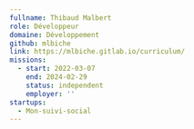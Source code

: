 ```yaml
---
fullname: Thibaud Malbert
role: Développeur
domaine: Développement
github: mlbiche
link: https://mlbiche.gitlab.io/curriculum/
missions:
  - start: 2022-03-07
    end: 2024-02-29
    status: independent
    employer: ''
startups:
  - Mon-suivi-social
---
```


